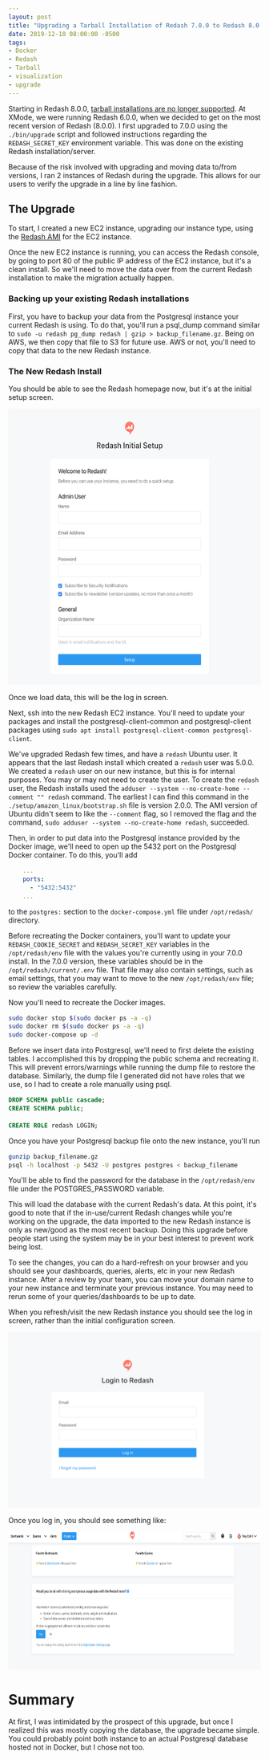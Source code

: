 ```yaml
---
layout: post
title: "Upgrading a Tarball Installation of Redash 7.0.0 to Redash 8.0.0 Docker"
date: 2019-12-10 08:00:00 -0500
tags:
- Docker
- Redash
- Tarball
- visualization
- upgrade
---
```


Starting in Redash 8.0.0, [tarball installations are no longer supported](https://redash.io/help/open-source/admin-guide/how-to-upgrade-legacy).  At XMode, we were running Redash 6.0.0, when we decided to get on the most recent version of Redash (8.0.0).  I first upgraded to 7.0.0 using the `./bin/upgrade` script and followed instructions regarding the `REDASH_SECRET_KEY` environment variable.  This was done on the existing Redash installation/server.

Because of the risk involved with upgrading and moving data to/from versions, I ran 2 instances of Redash during the upgrade.  This allows for our users to verify the upgrade in a line by line fashion.

## The Upgrade

To start, I created a new EC2 instance, upgrading our instance type, using the [Redash AMI](https://redash.io/help/open-source/setup#aws) for the EC2 instance.

Once the new EC2 instance is running, you can access the Redash console, by going to port 80 of the public IP address of the EC2 instance, but it's a clean install.  So we'll need to move the data over from the current Redash installation to make the migration actually happen.

### Backing up your existing Redash installations

First, you have to backup your data from the Postgresql instance your current Redash is using. To do that, you'll run a psql_dump command similar to `sudo -u redash pg_dump redash | gzip > backup_filename.gz`.  Being on AWS, we then copy that file to S3 for future use.  AWS or not, you'll need to copy that data to the new Redash instance.

### The New Redash Install

You should be able to see the Redash homepage now, but it's at the initial setup screen.  
<p style="text-align:center"><img width="550" height="550" src="/images/posts/redash-upgrade/initial-login.png"/></p>

Once we load data, this will be the log in screen.

Next, ssh into the new Redash EC2 instance. You'll need to update your packages and install the postgresql-client-common and postgresql-client packages using `sudo apt install postgresql-client-common postgresql-client`.

We've upgraded Redash few times, and have a `redash` Ubuntu user.  It appears that the last Redash install which created a `redash` user was 5.0.0.  We created a `redash` user on our new instance, but this is for internal purposes.  You may or may not need to create the user.  To create the `redash` user, the Redash installs used the `adduser --system --no-create-home --comment "" redash` command.  The earliest I can find this command in the `./setup/amazon_linux/bootstrap.sh` file is version 2.0.0.  The AMI version of Ubuntu didn't seem to like the `--comment` flag, so I removed the flag and the command, `sudo adduser --system --no-create-home redash`, succeeded.

Then, in order to put data into the Postgresql instance provided by the Docker image, we'll need to open up the 5432 port on the Postgresql Docker container. To do this, you'll add
```yaml
    ...
    ports:
      - "5432:5432"
    ...
```
to the `postgres:` section to the `docker-compose.yml` file under `/opt/redash/` directory.

Before recreating the Docker containers, you'll want to update your `REDASH_COOKIE_SECRET` and `REDASH_SECRET_KEY` variables in the `/opt/redash/env` file with the values you're currently using in your 7.0.0 install.  In the 7.0.0 version, these variables should be in the `/opt/redash/current/.env` file.  That file may also contain settings, such as email settings, that you may want to move to the new `/opt/redash/env` file; so review the variables carefully.

Now you'll need to recreate the Docker images.
```bash
sudo docker stop $(sudo docker ps -a -q)
sudo docker rm $(sudo docker ps -a -q)
sudo docker-compose up -d
```

Before we insert data into Postgresql, we'll need to first delete the existing tables.  I accomplished this by dropping the public schema and recreating it.  This will prevent errors/warnings while running the dump file to restore the database.  Similarly, the dump file I generated did not have roles that we use, so I had to create a role manually using psql.  

```sql
DROP SCHEMA public cascade;
CREATE SCHEMA public;

CREATE ROLE redash LOGIN;
```

Once you have your Postgresql backup file onto the new instance, you'll run

```bash
gunzip backup_filename.gz
psql -h localhost -p 5432 -U postgres postgres < backup_filename
```

You'll be able to find the password for the database in the `/opt/redash/env` file under the POSTGRES_PASSWORD variable.

This will load the database with the current Redash's data.  At this point, it's good to note that if the in-use/current Redash changes while you're working on the upgrade, the data imported to the new Redash instance is only as new/good as the most recent backup.  Doing this upgrade before people start using the system may be in your best interest to prevent work being lost.

To see the changes, you can do a hard-refresh on your browser and you should see your dashboards, queries, alerts, etc in your new Redash instance.  After a review by your team, you can move your domain name to your new instance and terminate your previous instance.  You may need to rerun some of your queries/dashboards to be up to date.

When you refresh/visit the new Redash instance you should see the log in screen, rather than the initial configuration screen.
<p style="text-align:center"><img width="550" height="350" src="/images/posts/redash-upgrade/actual-login-screen.png"/></p>

Once you log in, you should see something like:
<p style="text-align:center"><img width="750" height="275" src="/images/posts/redash-upgrade/hard-refresh-redash-with-your-data.png"/></p>

# Summary

At first, I was intimidated by the prospect of this upgrade, but once I realized this was mostly copying the database, the upgrade became simple.  You could probably point both instance to an actual Postgresql database hosted not in Docker, but I chose not too.
